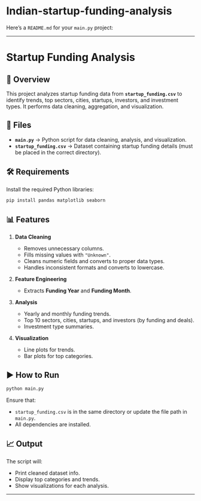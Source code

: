 # Indian-startup-funding-analysis

Here’s a `README.md` for your `main.py` project:

---

# Startup Funding Analysis

## 📌 Overview

This project analyzes startup funding data from **`startup_funding.csv`** to identify trends, top sectors, cities, startups, investors, and investment types. It performs data cleaning, aggregation, and visualization.

## 📂 Files

* **`main.py`** → Python script for data cleaning, analysis, and visualization.
* **`startup_funding.csv`** → Dataset containing startup funding details (must be placed in the correct directory).

## 🛠 Requirements

Install the required Python libraries:

```bash
pip install pandas matplotlib seaborn
```

## 📊 Features

1. **Data Cleaning**

   * Removes unnecessary columns.
   * Fills missing values with `"Unknown"`.
   * Cleans numeric fields and converts to proper data types.
   * Handles inconsistent formats and converts to lowercase.

2. **Feature Engineering**

   * Extracts **Funding Year** and **Funding Month**.

3. **Analysis**

   * Yearly and monthly funding trends.
   * Top 10 sectors, cities, startups, and investors (by funding and deals).
   * Investment type summaries.

4. **Visualization**

   * Line plots for trends.
   * Bar plots for top categories.

## ▶️ How to Run

```bash
python main.py
```

Ensure that:

* `startup_funding.csv` is in the same directory or update the file path in `main.py`.
* All dependencies are installed.

## 📈 Output

The script will:

* Print cleaned dataset info.
* Display top categories and trends.
* Show visualizations for each analysis.

---


